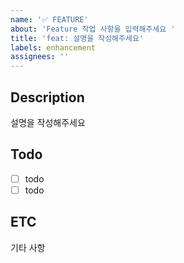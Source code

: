 ```yaml
---
name: '✅ FEATURE'
about: 'Feature 작업 사항을 입력해주세요 '
title: 'feat: 설명을 작성해주세요'
labels: enhancement
assignees: ''
---
```


## Description

설명을 작성해주세요

## Todo

-   [ ] todo
-   [ ] todo

## ETC

기타 사항
